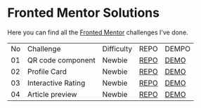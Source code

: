 # Fronted Mentor Solutions

Here you can find all the [Fronted Mentor](https://www.frontendmentor.io/profile/TimWang95) challenges I've done.

<table>
  <tr>
    <td>No</td>
    <td>Challenge</td>
    <td>Difficulty</td>
    <td>REPO</td>
    <td>DEMPO</td>
  </tr>
  <tr>
    <td>01</td>
    <td>QR code component</td>
    <td>Newbie</td>
    <td><a href="https://github.com/TimWang95/frontend-mentor-solutions/tree/main/01-qr-code-component-main">REPO</a></td>
    <td><a href="https://TimWang95.github.io/frontend-mentor-solutions/01-qr-code-component-main/">DEMO</a></td>
  </tr>
  <tr>
    <td>02</td>
    <td>Profile Card</td>
    <td>Newbie</td>
    <td><a href="https://github.com/TimWang95/frontend-mentor-solutions/tree/main/02-profile-card-component/">REPO</a></td>
    <td><a href="https://timwang95.github.io/frontend-mentor-solutions/02-profile-card-component/">DEMO</a></td>
  </tr>
  <tr>
    <td>03</td>
    <td>Interactive Rating</td>
    <td>Newbie</td>
    <td><a href="https://github.com/TimWang95/frontend-mentor-solutions/tree/main/03-interactive-rating-component/">REPO</a></td>
    <td><a href="https://timwang95.github.io/frontend-mentor-solutions/03-interactive-rating-component/">DEMO</a></td>
  </tr>
  <tr>
    <td>04</td>
    <td>Article preview</td>
    <td>Newbie</td>
    <td><a href="https://github.com/TimWang95/frontend-mentor-solutions/tree/main/04-article-preview/">REPO</a></td>
    <td><a href="https://timwang95.github.io/frontend-mentor-solutions/04-article-preview/">DEMO</a></td>
  </tr>
</table>